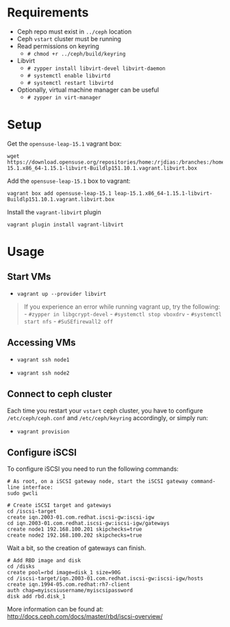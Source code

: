 # Requirements

- Ceph repo must exist in `../ceph` location
- Ceph `vstart` cluster must be running
- Read permissions on keyring
    -  `# chmod +r ../ceph/build/keyring`
- Libvirt
    - `# zypper install libvirt-devel libvirt-daemon`
    - `# systemctl enable libvirtd`
    - `# systemctl restart libvirtd`
- Optionally, virtual machine manager can be useful
    - `# zypper in virt-manager`

# Setup

Get the `opensuse-leap-15.1` vagrant box:

    wget https://download.opensuse.org/repositories/home:/rjdias:/branches:/home:/jloehel:/vagrant:/images/images_leap_15_1/leap-15.1.x86_64-1.15.1-libvirt-Buildlp151.10.1.vagrant.libvirt.box

Add the `opensuse-leap-15.1` box to vagrant:

    vagrant box add opensuse-leap-15.1 leap-15.1.x86_64-1.15.1-libvirt-Buildlp151.10.1.vagrant.libvirt.box

Install the `vagrant-libvirt` plugin

    vagrant plugin install vagrant-libvirt

# Usage

## Start VMs

- `vagrant up --provider libvirt`

> If you experience an error while running vagrant up, try the following: 
> \- `#zypper in libgcrypt-devel`
> \- `#systemctl stop vboxdrv`
> \- `#systemctl start nfs`
> \- `#SuSEfirewall2 off`

## Accessing VMs

- `vagrant ssh node1`

- `vagrant ssh node2`

## Connect to ceph cluster

Each time you restart your `vstart` ceph cluster, you have to
configure `/etc/ceph/ceph.conf` and `/etc/ceph/keyring` accordingly, or simply run:

- `vagrant provision`

## Configure iSCSI

To configure iSCSI you need to run the following commands:

```
# As root, on a iSCSI gateway node, start the iSCSI gateway command-line interface:
sudo gwcli
```

```
# Create iSCSI target and gateways
cd /iscsi-target
create iqn.2003-01.com.redhat.iscsi-gw:iscsi-igw
cd iqn.2003-01.com.redhat.iscsi-gw:iscsi-igw/gateways
create node1 192.168.100.201 skipchecks=true
create node2 192.168.100.202 skipchecks=true
```

Wait a bit, so the creation of gateways can finish.

```
# Add RBD image and disk
cd /disks
create pool=rbd image=disk_1 size=90G
cd /iscsi-target/iqn.2003-01.com.redhat.iscsi-gw:iscsi-igw/hosts
create iqn.1994-05.com.redhat:rh7-client
auth chap=myiscsiusername/myiscsipassword
disk add rbd.disk_1
```

More information can be found at:
http://docs.ceph.com/docs/master/rbd/iscsi-overview/

